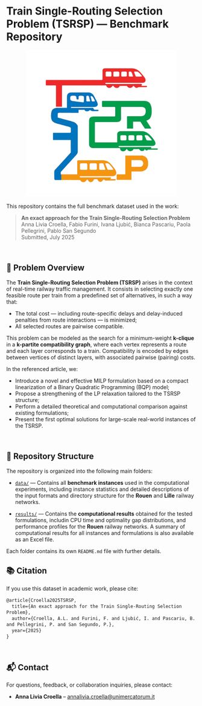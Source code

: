 # Train Single-Routing Selection Problem (TSRSP) — Benchmark Repository

<p align="center">
  <img src="TSRSP_logo.png" alt="TSRSP Logo" width="400"/>
</p>

This repository contains the full benchmark dataset used in the work:

> **An exact approach for the Train Single-Routing Selection Problem**  
> Anna Livia Croella, Fabio Furini, Ivana Ljubić, Bianca Pascariu, Paola Pellegrini, Pablo San Segundo  
> Submitted, July 2025
> 
<br>

## 🧩 Problem Overview

The **Train Single-Routing Selection Problem (TSRSP)** arises in the context of real-time railway traffic management. It consists in selecting exactly one feasible route per train from a predefined set of alternatives, in such a way that:

- The total cost — including route-specific delays and delay-induced penalties from route interactions — is minimized;
- All selected routes are pairwise compatible.

This problem can be modeled as the search for a minimum-weight **k-clique** in a **k-partite compatibility graph**, where each vertex represents a route and each layer corresponds to a train. Compatibility is encoded by edges between vertices of distinct layers, with associated pairwise (pairing) costs.

In the referenced article, we:
- Introduce a novel and effective MILP formulation based on a compact linearization of a Binary Quadratic Programming (BQP) model;
- Propose a strengthening of the LP relaxation tailored to the TSRSP structure;
- Perform a detailed theoretical and computational comparison against existing formulations;
- Present the first optimal solutions for large-scale real-world instances of the TSRSP.
<br>


## 📁 Repository Structure

The repository is organized into the following main folders:

- [`data/`](./data/) — Contains all **benchmark instances** used in the computational experiments, including instance statistics and detailed descriptions of the input formats and directory structure for the **Rouen** and **Lille** railway networks.

- [`results/`](./results/) — Contains the **computational results** obtained for the tested formulations, includin CPU time and optimality gap distributions, and performance profiles for the **Rouen** railway networks. A summary of computational results for all instances and formulations is also available as an Excel file.

Each folder contains its own `README.md` file with further details.
<br>


## 📚 Citation

If you use this dataset in academic work, please cite:

```
@article{Croella2025TSRSP,
  title={An exact approach for the Train Single-Routing Selection Problem},
  author={Croella, A.L. and Furini, F. and Ljubić, I. and Pascariu, B. and Pellegrini, P. and San Segundo, P.},
  year={2025}
}
```
<br>

## 📬 Contact

For questions, feedback, or collaboration inquiries, please contact:

- **Anna Livia Croella** – [annalivia.croella@unimercatorum.it](mailto:annalivia.croella@unimercatorum.it)

